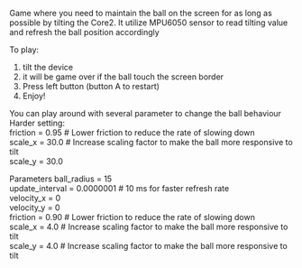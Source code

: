 Game where you need to maintain the ball on the screen for as long as possible by 
tilting the Core2. It utilize MPU6050 sensor to read tilting value and refresh the ball position accordingly

To play:
1. tilt the device
2. it will be game over if the ball touch the screen border
3. Press left button (button A to restart)
4. Enjoy!
   
You can play around with several parameter to change the ball behaviour
Harder setting:<br/>
friction = 0.95  # Lower friction to reduce the rate of slowing down<br/>
scale_x = 30.0  # Increase scaling factor to make the ball more responsive to tilt<br/>
scale_y = 30.0 <br/>

Parameters
ball_radius = 15<br/>
update_interval = 0.0000001  # 10 ms for faster refresh rate<br/>
velocity_x = 0<br/>
velocity_y = 0<br/>
friction = 0.90  # Lower friction to reduce the rate of slowing down<br/>
scale_x = 4.0  # Increase scaling factor to make the ball more responsive to tilt<br/>
scale_y = 4.0  # Increase scaling factor to make the ball more responsive to tilt<br/>
